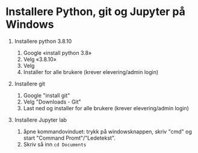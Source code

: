 # Installere Python, git og Jupyter på Windows

1. Installere python 3.8.10
    1. Google «install python 3.8»
    2. Velg «3.8.10»
    3. Velg 
    4. Installer for alle brukere (krever elevering/admin login)
  
2. Installere git
    1. Google "install git"
    2. Velg "Downloads - Git"
    3. Last ned og installer for alle brukere (krever elevering/admin login)
  
3. Installere Jupyter lab
    1. åpne kommandovinduet: trykk på windowsknappen, skriv "cmd" og start "Command Promt"/"Ledetekst". 
    2. Skriv så inn `cd Documents`





